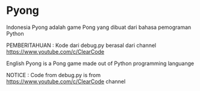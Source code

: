 # Pyong

Indonesia
Pyong adalah game Pong yang dibuat dari bahasa pemograman Python

PEMBERITAHUAN : Kode dari debug.py berasal dari channel https://www.youtube.com/c/ClearCode


English
Pyong is a Pong game made out of Python programming languange

NOTICE : Code from debug.py is from https://www.youtube.com/c/ClearCode channel